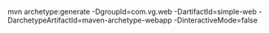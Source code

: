 mvn archetype:generate -DgroupId=com.vg.web -DartifactId=simple-web -DarchetypeArtifactId=maven-archetype-webapp -DinteractiveMode=false

